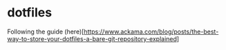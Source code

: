 # dotfiles
Following the guide (here)[https://www.ackama.com/blog/posts/the-best-way-to-store-your-dotfiles-a-bare-git-repository-explained]
